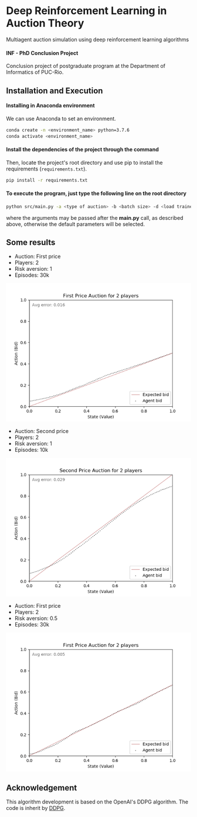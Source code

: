 # Deep Reinforcement Learning in Auction Theory 
Multiagent auction simulation using deep reinforcement learning algorithms

#### INF - PhD Conclusion Project
Conclusion project of postgraduate program at the Department of Informatics of PUC-Rio.

## Installation and Execution

#### Installing in Anaconda environment

We can use Anaconda to set an environment.

```bash
conda create -n <environment_name> python=3.7.6
conda activate <environment_name>
```

#### Install the dependencies of the project through the command

Then, locate the project's root directory and use pip to install the requirements (`requirements.txt`).

```bash
pip install -r requirements.txt
```

#### To execute the program, just type the following line on the root directory 

```bash
python src/main.py -a <type of auction> -b <batch size> -d <load trained models> -e <number of episodes> -n <number of players> -p   <ponderated average size> -r <aversion coefficient> -s <save test results in a plot> -t <use alert .mp3 file> -z <number of executions> 
```
where the arguments may be passed after the __main.py__ call, as described above, otherwise the default parameters will be selected.

## Some results

+ Auction: First price
+ Players: 2
+ Risk aversion: 1
+ Episodes: 30k

![Alt Text](results/examples/first_price_30k_r1.png)

+ Auction: Second price
+ Players: 2
+ Risk aversion: 1
+ Episodes: 10k

![Alt Text](results/examples/second_price_10k_r1.png)

+ Auction: First price
+ Players: 2
+ Risk aversion: 0.5
+ Episodes: 30k

![Alt Text](results/examples/first_price_30k_r0.5.png)

## Acknowledgement

This algorithm development is based on the OpenAI's DDPG algorithm. The code is inherit by [DDPG](https://github.com/openai/baselines/blob/master/baselines/ddpg/ddpg.py).
